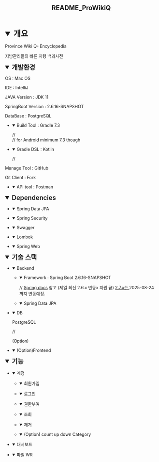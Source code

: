 </head><body><article id="fbf6c549-ae73-4f57-a4fe-8aa3cbc67e8f" class="page sans"><header><h1 class="page-title">README_ProWikiQ</h1><p class="page-description"></p></header><div class="page-body"><div><details open=""><summary style="font-weight:600;font-size:1.875em;line-height:1.3;margin:0">개요</summary><div class="indented"><p id="d22395d5-54e9-4484-a8a0-685a56304910" class="">Province Wiki Q- Encyclopedia </p><p id="0efb4ebf-094a-45ac-93d7-e07788c6becc" class="">지방관리들의 빠른 지령 백과사전</p><details open=""><summary style="font-weight:600;font-size:1.5em;line-height:1.3;margin:0">개발환경</summary><div class="indented"><p id="af28db63-3460-48b7-9f73-ebe9fc236ac9" class="">OS : Mac OS</p><p id="f451e421-1af3-446e-84fd-6f3bf501f5cd" class="">IDE : IntelliJ</p><p id="db7e5626-365c-4b45-86e0-9aa873f9643b" class="">JAVA Version : JDK 11</p><p id="0f1a20ba-0394-4d6c-9426-b45a1df19eec" class="">SpringBoot Version : 2.6.16-SNAPSHOT</p><p id="5afb0a2c-01a1-4aad-a1b7-33dea6b49ef1" class="">DataBase : PostgreSQL</p><ul id="792e4934-bc94-40f7-9244-49ecf4ce03e9" class="toggle"><li><details open=""><summary>Build Tool : Gradle 7.3</summary><p id="73b174a7-8a8a-43e6-b435-4d4f75b91831" class="">//  <br/>// for Android minimum 7.3 though <br/></p></details></li></ul><ul id="89979988-a1c5-47bb-81c3-5d18d1cc3c24" class="toggle"><li><details open=""><summary>Gradle DSL : Kotlin</summary><p id="9cdbad01-063a-4ec5-adba-1b46a57dda8c" class="">//  </p></details></li></ul><p id="d6044eb3-9555-4e59-8448-3575f5d0a094" class="">Manage Tool : GitHub</p><p id="ad687dcf-01ed-497e-a59a-264490ab5c6c" class="">Git Client : Fork</p><ul id="9678909b-9584-4a2b-95b4-edc593530e3c" class="toggle"><li><details open=""><summary>API tool : Postman</summary></details></li></ul></div></details><details open=""><summary style="font-weight:600;font-size:1.5em;line-height:1.3;margin:0">Dependencies</summary><div class="indented"><ul id="759d282a-251b-4df2-b2bc-6754f486b338" class="toggle"><li><details open=""><summary>Spring Data JPA</summary></details></li></ul><ul id="5731938b-545d-4204-b14b-802fbcd82f67" class="toggle"><li><details open=""><summary>Spring Security</summary></details></li></ul><ul id="48abd98f-b02d-4103-b171-6937d0b2980a" class="toggle"><li><details open=""><summary>Swagger</summary></details></li></ul><ul id="867ed3f0-5073-4464-8cda-367cf7e414f1" class="toggle"><li><details open=""><summary>Lombok</summary></details></li></ul><ul id="ae0dca56-57c0-48ce-960f-eb9333f445c6" class="toggle"><li><details open=""><summary>Spring Web</summary></details></li></ul></div></details><details open=""><summary style="font-weight:600;font-size:1.5em;line-height:1.3;margin:0">기술 스택</summary><div class="indented"><ul id="c451f2bf-fbd7-4aa9-8b47-dab80c9ca4c7" class="toggle"><li><details open=""><summary>Backend</summary><ul id="2147e6c1-34e1-45ab-9575-12c78193842f" class="toggle"><li><details open=""><summary>Framework : Spring Boot 2.6.16-SNAPSHOT</summary><p id="75b35196-d04d-4139-b500-de95eac418ad" class="">// <a href="https://www.notion.so/JAVA-Spring-4e112a8c53304c248e9a0af3570fea8e?pvs=21">Spring docs</a> 참고 (제일 최신 2.6.x 변동x 지원 끝) <a href="https://www.notion.so/JAVA-Spring-4e112a8c53304c248e9a0af3570fea8e?pvs=21">2.7.x는 </a> 2025-08-24 까지 변동예정.</p></details></li></ul><ul id="05effb73-3f52-4148-b69c-602eafa639d8" class="toggle"><li><details open=""><summary>Spring Data JPA</summary><p id="00832932-cc7b-4975-b729-a9a2c5dab51a" class="">
</p></details></li></ul></details></li></ul><ul id="aab0b2f7-2431-42b1-be02-389380746070" class="toggle"><li><details open=""><summary>DB</summary><p id="274e3690-d340-4990-b8a6-82facab07fe9" class="">PostgreSQL</p><p id="f018c440-9ce8-4058-800f-6c16d8d5f018" class="">// </p><p id="e35e70c2-5a2a-40f2-a954-0994529c4df8" class="">(Option) </p></details></li></ul><ul id="d77a3ab7-a609-4cef-af2a-b228f90b519e" class="toggle"><li><details open=""><summary>(Option)Frontend</summary></details></li></ul></div></details><details open=""><summary style="font-weight:600;font-size:1.5em;line-height:1.3;margin:0">기능</summary><div class="indented"><ul id="4aa35585-37c8-4ce0-b36b-e48c7497fa20" class="toggle"><li><details open=""><summary>계정</summary><ul id="471d88a1-141f-4e8d-8692-97374790486b" class="toggle"><li><details open=""><summary>회원가입</summary><p id="6556d9f0-c85d-4b35-9b14-7d0241191bfb" class=""> </p></details></li></ul><ul id="ed26516b-f8cf-44e5-a7e0-fa231a8367f6" class="toggle"><li><details open=""><summary>로그인</summary><p id="cd0c0de8-a431-4328-abcd-a836eeee7f5e" class=""> </p><p id="6c6a19e8-62fd-4d4f-95d4-d9138c8a9c19" class=""> </p></details></li></ul><ul id="74b124d9-da1f-44b1-b269-df68930ae266" class="toggle"><li><details open=""><summary>권한부여</summary><p id="5a6dbd56-1560-4480-b41b-2e808806a2dc" class=""> </p></details></li></ul><ul id="026b6c23-7880-4e12-9cb1-1128ff9dd2ee" class="toggle"><li><details open=""><summary>조회</summary><p id="38a8e6c1-e3be-40be-82ff-5d004a43bf78" class=""> </p></details></li></ul><ul id="2c962788-4fb3-423a-b77e-906c3d4136e3" class="toggle"><li><details open=""><summary>제거</summary><p id="01ee9ce6-b8a4-491a-b1ce-a910276dc8f7" class=""> </p></details></li></ul><ul id="840beaed-c493-4eb9-ab6c-0c06e5badca1" class="toggle"><li><details open=""><summary>(Option) count up down Category</summary><p id="8b4b4b2a-7b23-4e73-885a-b3a1c5c2352f" class=""> </p></details></li></ul></details></li></ul><ul id="6cd08d5e-2d11-4231-8953-6db5abca2d85" class="toggle"><li><details open=""><summary>대시보드</summary><p id="c7b1b251-1238-46a5-9455-cec43818ca64" class=""> </p><p id="2f926c77-37aa-48e1-bdb1-14510c90d0ad" class=""> </p><p id="7c76867a-581f-4a9d-8f8b-b28c751ebbf4" class=""> </p><p id="43998280-310c-43e4-871d-d4821936003f" class=""> </p><p id="0ec31b87-df1f-44b2-a30f-db4058829867" class=""> </p><p id="e7424aa6-8db2-4bea-a057-fb4443b903d9" class=""> </p></details></li></ul><ul id="250c99dc-1421-42a6-8f95-c4b926741e64" class="toggle"><li><details open=""><summary>파일 WR</summary><p id="08d3fff5-be93-472b-ab15-4f178ed49cc1" class=""> </p><p id="9aa7807a-1624-4e64-ae55-e57bb41fee61" class=""> </p><p id="d85fe5ad-7d83-4429-adbe-00176bfd0362" class=""> </p><p id="b5e60c8c-3f1f-4e81-984a-aaa1dc9a772f" class=""> </p><p id="94c74e58-31f8-4fb4-a8d0-8c875eed58ab" class=""> </p></details></li></ul><p id="a98d7367-11f1-4541-a3bc-0747ee5b31c7" class="">
</p></div></details></div></details></div></div></article><span class="sans" style="font-size:14px;padding-top:2em"></span></body></html>